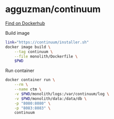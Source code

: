 # agguzman/continuum

[Find on Dockerhub](https://hub.docker.com/r/agguzman/continuum/)

Build image
```bash
link="https://continuum/installer.sh"
docker image build \
    --tag continuum \
    --file monolith/Dockerfile \
    $PWD
```
Run container
```bash
docker container run \
    --rm \
    --name ctm \
    -v $PWD/monolith/logs:/var/continuum/log \
    -v $PWD/monolith/data:/data/db \
    -p "8080:8080" \
    -p "8083:8083" \
    continuum
```
